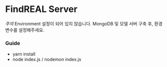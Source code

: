 # FindREAL Server

_주의_ Environment 설정이 되어 있지 않습니다. MongoDB 및 모델 서버 구축 후, 환경변수를 설정해주세요.

### Guide

- yarn install
- node index.js / nodemon index.js
